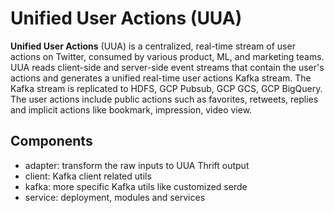 # Unified User Actions (UUA)

**Unified User Actions** (UUA) is a centralized, real-time stream of user actions on Twitter, consumed by various product, ML, and marketing teams. UUA reads client-side and server-side event streams that contain the user's actions and generates a unified real-time user actions Kafka stream. The Kafka stream is replicated to HDFS, GCP Pubsub, GCP GCS, GCP BigQuery.  The user actions include public actions such as favorites, retweets, replies and implicit actions like bookmark, impression, video view.

## Components 

- adapter: transform the raw inputs to UUA Thrift output
- client: Kafka client related utils
- kafka: more specific Kafka utils like customized serde
- service: deployment, modules and services